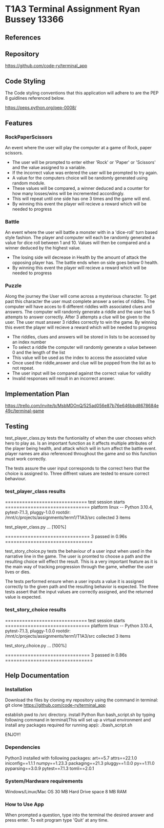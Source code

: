 # T1A3 Terminal Assignment Ryan Bussey 13366

## References

## Repository

https://github.com/code-ry/terminal_app

## Code Styling

The Code styling conventions that this application will adhere to are the PEP 8 guidlines referenced below.

https://peps.python.org/pep-0008/

## Features

### RockPaperScissors

An event where the user will play the computer at a game of Rock, paper scissors.

- The user will be prompted to enter either 'Rock' or 'Paper' or 'Scissors' and the value assigned to a variable.
- If the incorrect value was entered the user will be prompted to try again.
- A value for the computers choice will be randomly generated using random module.
- These values will be compared, a winner deduced and a counter for how many losses/wins will be incremented accordingly.
- This will repeat until one side has one 3 times and the game will end.
- By winning this event the player will recieve a reward which will be needed to progress

### Battle

An event where the user will battle a monster with in a 'dice-roll' turn based style fashion. The player and computer will each be randomly generated a value for dice roll between 1 and 10. Values will then be compared and a winner deduced by the highest value.

- The losing side will decrease in Health by the amount of attack the opposing player has. The battle ends when on side goes below 0 health.
- By winning this event the player will recieve a reward which will be needed to progress

### Puzzle

Along the journey the User will come across a mysterious character. To get past this character the user must complete answer a series of riddles. The computer will have acces to 6 different riddles with associated clues and answers. The computer will randomly generate a riddle and the user has 5 attempts to answer correctly. After 3 attempts a clue will be given to the user. The user must answer 3 riddles correctly to win the game. By winning this event the player will recieve a reward which will be needed to progress

- The riddles, clues and answers will be stored in lists to be accessed by an index number
- To select a riddle the computer will randomly generate a value between 0 and the length of the list
- This value will be used as the index to access the associated value
- Once used the riddle,answer and clue will be popped from the list as to not repeat.
- The user input will be compared against the correct value for validity
- Invalid responses will result in an incorrect answer.

## Implementation Plan

https://trello.com/invite/b/MsbMDOnQ/525ad056e87b76e646bbd8678684e49c/terminal-game

## Testing

test_player_class.py tests the funtioniality of when the user chooses which hero to play as.
Is an important function as it affects multiple attributes of the player being health, and attack which will in turn affect the battle event. player names are also referenced throughout the game and so this function must work correctly.

The tests assure the user input corresponds to the correct hero that the choice is assigned to. Three diffrent values are tested to ensure correct behaviour.

### test_player_class results
============================= test session starts ==============================
platform linux -- Python 3.10.4, pytest-7.1.3, pluggy-1.0.0
rootdir: /mnt/c/projects/assignments/term1/T1A3/src
collected 3 items

test_player_class.py ...                                                 [100%]

============================== 3 passed in 0.96s ===============================

test_story_choice.py tests the behaviour of a user input when used in the narrative line in the game. The user is promted to choose a path and the resulting choice will effect the result. This is a very important feature as it is the main way of tracking progression through the game, whether the user lives or dies.

The tests performed ensure when a user inputs a value it is assigned correctly to the given path and the resulting behavior is expected. The three tests assert that the input values are correctly assigned, and the returned value is expected.

### test_story_choice results
============================= test session starts ==============================
platform linux -- Python 3.10.4, pytest-7.1.3, pluggy-1.0.0
rootdir: /mnt/c/projects/assignments/term1/T1A3/src
collected 3 items

test_story_choice.py ...                                                 [100%]

============================== 3 passed in 0.86s ===============================

## Help Documentation

### Installation

Download the files by cloning my repository using the command in terminal:
git clone https://github.com/code-ry/terminal_app

establish pwd to /src directory.
install Python
Run bash_script.sh by typing following command in terminal(This will set up a virtual environment and install any packages required for running app):
./bash_script.sh

ENJOY!

### Dependencies

Python3 installed with following packages:
art==5.7
attrs==22.1.0
iniconfig==1.1.1
numpy==1.23.3
packaging==21.3
pluggy==1.0.0
py==1.11.0
pyparsing==3.0.9
pytest==7.1.3
tomli==2.0.1

### System/Hardware requirements

Windows/Linux/Mac OS
30 MB Hard Drive space
8 MB RAM

### How to Use App

When prompted a question, type into the terminal the desired answer and press enter.
To exit program type 'Quit' at any time.
